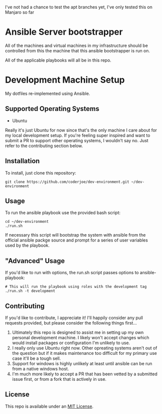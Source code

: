 I've not had a chance to test the apt branches yet, I've only tested this on Manjaro so far



# Ansible Server bootstrapper

All of the machines and virtual machines in my infrastructure should be controlled from this the machine that this ansible bootstrapper is run on. 

All of the applicable playbooks will all be in this repo.





# Development Machine Setup



My dotfiles re-implemented using Ansible.

## Supported Operating Systems
* Ubuntu

Really it's just Ubuntu for now since that's the only machine I care about for
my local development setup. If you're feeling super inspired and want to submit
a PR to support other operating systems, I wouldn't say no. Just refer to the
contributing section below.

Installation
------------

To install, just clone this repository:

```
git clone https://github.com/coderjoe/dev-environment.git ~/dev-environment
```

Usage
-----

To run the ansible playbook use the provided bash script:

```
cd ~/dev-environment
./run.sh
```

If necessary this script will bootstrap the system with ansible from the official
ansible packge source and prompt for a series of user variables used by the
playbook.

"Advanced" Usage
----------------

If you'd like to run with options, the run.sh script passes options to ansible-playbook:

```
# This will run the playbook using roles with the development tag
./run.sh -t development
```

Contributing
------------

If you'd like to contribute, I appreciate it! I'll happily consider any pull
requests provided, but please consider the following things first...

1. Ultimately this repo is designed to assist me in setting up my own personal
   development machine. I likely won't accept changes which would install packages
	 or configuration I'm unlikely to use.
2. I really only use Ubuntu right now. Other opreating systems aren't out of the
   question but if it makes maintenance too difficult for my primary use case
	 it'll be a tough sell.
3. Support for windows is highly unlikely at least until ansible can be run from
   a native windows host.
4. I'm much more likely to accept a PR that has been vetted by a submitted issue
   first, or from a fork that is actively in use.

License
-------

This repo is available under an [MIT License](https://github.com/coderjoe/dev-environment).